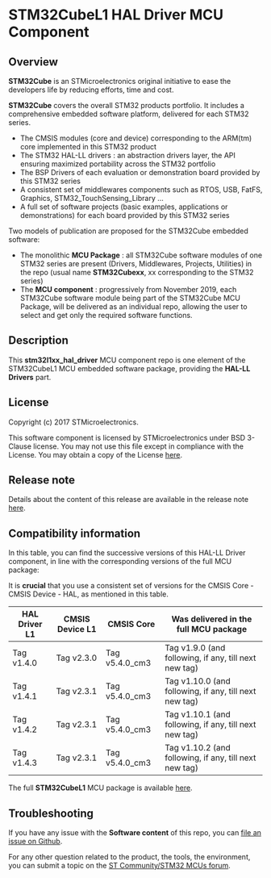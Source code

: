 # STM32CubeL1 HAL Driver MCU Component

## Overview

**STM32Cube** is an STMicroelectronics original initiative to ease the developers life by reducing efforts, time and cost.

**STM32Cube** covers the overall STM32 products portfolio. It includes a comprehensive embedded software platform, delivered for each STM32 series.
   * The CMSIS modules (core and device) corresponding to the ARM(tm) core implemented in this STM32 product
   * The STM32 HAL-LL drivers : an abstraction drivers layer, the API ensuring maximized portability across the STM32 portfolio
   * The BSP Drivers of each evaluation or demonstration board provided by this STM32 series
   * A consistent set of middlewares components such as RTOS, USB, FatFS, Graphics, STM32_TouchSensing_Library ...
   * A full set of software projects (basic examples, applications or demonstrations) for each board provided by this STM32 series

Two models of publication are proposed for the STM32Cube embedded software:
   * The monolithic **MCU Package** : all STM32Cube software modules of one STM32 series are present (Drivers, Middlewares, Projects, Utilities) in the repo (usual name **STM32Cubexx**, xx corresponding to the STM32 series)
   * The **MCU component** : progressively from November 2019, each STM32Cube software module being part of the STM32Cube MCU Package, will be delivered as an individual repo, allowing the user to select and get only the required software functions.

## Description

This **stm32l1xx_hal_driver** MCU component repo is one element of the STM32CubeL1 MCU embedded software package, providing the **HAL-LL Drivers** part.

## License

Copyright (c) 2017 STMicroelectronics.

This software component is licensed by STMicroelectronics under BSD 3-Clause license. You may not use this file except in compliance with the License. 
You may obtain a copy of the License [here](https://opensource.org/licenses/BSD-3-Clause).

## Release note

Details about the content of this release are available in the release note [here](https://htmlpreview.github.io/?https://github.com/STMicroelectronics/stm32l1xx_hal_driver/blob/master/Release_Notes.html).

## Compatibility information

In this table, you can find the successive versions of this HAL-LL Driver component, in line with the corresponding versions of the full MCU package:

It is **crucial** that you use a consistent set of versions for the CMSIS Core - CMSIS Device - HAL, as mentioned in this table.

HAL Driver L1 | CMSIS Device L1 | CMSIS Core | Was delivered in the full MCU package
------------- | --------------- | ---------- | -------------------------------------
Tag v1.4.0 | Tag v2.3.0 | Tag v5.4.0_cm3 | Tag v1.9.0 (and following, if any, till next new tag)
Tag v1.4.1 | Tag v2.3.1 | Tag v5.4.0_cm3 | Tag v1.10.0 (and following, if any, till next new tag)
Tag v1.4.2 | Tag v2.3.1 | Tag v5.4.0_cm3 | Tag v1.10.1 (and following, if any, till next new tag)
Tag v1.4.3 | Tag v2.3.1 | Tag v5.4.0_cm3 | Tag v1.10.2 (and following, if any, till next new tag)

The full **STM32CubeL1** MCU package is available [here](https://github.com/STMicroelectronics/STM32CubeL1).

## Troubleshooting

If you have any issue with the **Software content** of this repo, you can [file an issue on Github](https://github.com/STMicroelectronics/stm32l1xx_hal_driver/issues/new).

For any other question related to the product, the tools, the environment, you can submit a topic on the [ST Community/STM32 MCUs forum](https://community.st.com/s/group/0F90X000000AXsASAW/stm32-mcus).